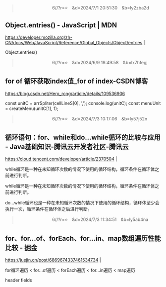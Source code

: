 
>　　　　　　　　6//?r=⭐　&d=2024/7/1 20:51:30　&b=ly2zba2d
## Object.entries() - JavaScript | MDN
https://developer.mozilla.org/zh-CN/docs/Web/JavaScript/Reference/Global_Objects/Object/entries
|

Object.entries()

>　　　　　　　　6//?r=⭐　&d=2024/6/9 19:49:58　&b=lx7hfegj
## for of 循环获取index值_for of index-CSDN博客
https://blog.csdn.net/Hero_rong/article/details/109536906

const unitC = arrSpliter(cellLineS[0], ',');
	console.log(unitC);
    const menuUnit = createMenu(unitC[1], 1);

>　　　　　　　　6//?r=⭐　&d=2024/7/3 10:17:06　&b=ly57j52n
## 循环语句：for、while和do...while循环的比较与应用 - Java基础知识-腾讯云开发者社区-腾讯云
https://cloud.tencent.com/developer/article/2370504
|

while循环是一种在未知循环次数的情况下使用的循环结构，循环条件在循环体之前进行判断。

while循环是一种在未知循环次数的情况下使用的循环结构，循环条件在循环体之前进行判断。

do...while循环也是一种在未知循环次数的情况下使用的循环结构，循环体至少会执行一次，循环条件在循环体之后进行判断。

>　　　　　　　　6//?r=⭐　&d=2024/7/3 11:34:51　&b=ly5ab4na
## for、for...of、forEach、for...in、map数组遍历性能比较 - 掘金
https://juejin.cn/post/6869674337461534734
|

for循环遍历 < for...of遍历 < forEach遍历 < for...in遍历 < map遍历

header fields
